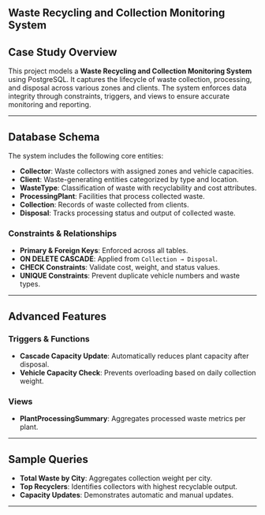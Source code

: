 ## Waste Recycling and Collection Monitoring System

##  Case Study Overview

This project models a **Waste Recycling and Collection Monitoring System** using PostgreSQL. It captures the lifecycle of waste collection, processing, and disposal across various zones and clients. The system enforces data integrity through constraints, triggers, and views to ensure accurate monitoring and reporting.

---

##  Database Schema

The system includes the following core entities:

- **Collector**: Waste collectors with assigned zones and vehicle capacities.
- **Client**: Waste-generating entities categorized by type and location.
- **WasteType**: Classification of waste with recyclability and cost attributes.
- **ProcessingPlant**: Facilities that process collected waste.
- **Collection**: Records of waste collected from clients.
- **Disposal**: Tracks processing status and output of collected waste.

###  Constraints & Relationships

- **Primary & Foreign Keys**: Enforced across all tables.
- **ON DELETE CASCADE**: Applied from `Collection → Disposal`.
- **CHECK Constraints**: Validate cost, weight, and status values.
- **UNIQUE Constraints**: Prevent duplicate vehicle numbers and waste types.

---

##  Advanced Features

###  Triggers & Functions

- **Cascade Capacity Update**: Automatically reduces plant capacity after disposal.
- **Vehicle Capacity Check**: Prevents overloading based on daily collection weight.

###  Views

- **PlantProcessingSummary**: Aggregates processed waste metrics per plant.

---

##  Sample Queries

- **Total Waste by City**: Aggregates collection weight per city.
- **Top Recyclers**: Identifies collectors with highest recyclable output.
- **Capacity Updates**: Demonstrates automatic and manual updates.

---